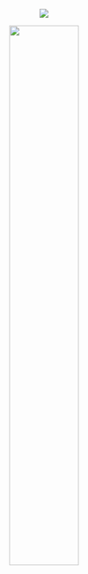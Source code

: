 <p align="center"><img src="https://komarev.com/ghpvc/?username=fleurdeli&color=ded1b6&style=for-the-badge&label=guests&style=plastic"></p>
<p align="center"><img src="https://files.catbox.moe/wb14r9.png" height="50%" width="50%"></p>
